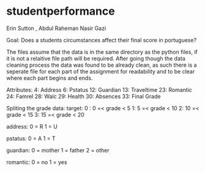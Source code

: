 # studentperformance
Erin Sutton
, Abdul Raheman Nasir Gazi

Goal: Does a students circumstances affect their final score in portuguese?

The files assume that the data is in the same directory as the python files, if it is not a
relaitive file path will be required. After going though the data cleaning process the data
was found to be already clean, as such there is a seperate file for each part of the
assignment for readability and to be clear where each part begins and ends.

Attributes:
4: Address
6: Pstatus
12: Guardian
13: Traveltime
23: Romantic
24: Famrel
28: Walc
29: Health
30: Absences
33: Final Grade

Spliting the grade data:
target:
0 : 0 =< grade < 5
1: 5 =< grade < 10
2: 10 =< grade < 15
3: 15 =< grade < 20

address:
0 = R
1 = U

pstatus:
 0 = A
 1 = T
 
guardian:
0 = mother
1 = father
2 = other

romantic:
0 = no
1 = yes
